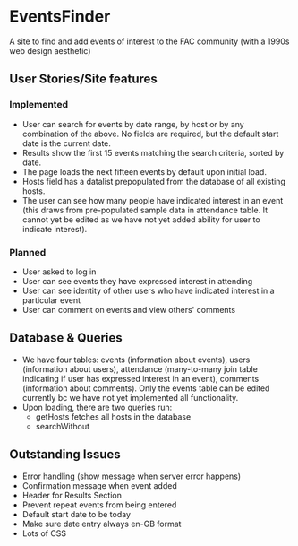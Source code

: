# EventsFinder

A site to find and add events of interest to the FAC community (with a 1990s web design aesthetic)

## User Stories/Site features

### Implemented

- User can search for events by date range, by host or by any combination of the above. No fields are required, but the default start date is the current date.
- Results show the first 15 events matching the search criteria, sorted by date.
- The page loads the next fifteen events by default upon initial load.
- Hosts field has a datalist prepopulated from the database of all existing hosts.
- The user can see how many people have indicated interest in an event (this draws from pre-populated sample data in attendance table. It cannot yet be edited as we have not yet added ability for user to indicate interest).

### Planned

- User asked to log in
- User can see events they have expressed interest in attending
- User can see identity of other users who have indicated interest in a particular event
- User can comment on events and view others' comments

## Database & Queries

- We have four tables: events (information about events), users (information about users), attendance (many-to-many join table indicating if user has expressed interest in an event), comments (information about comments). Only the events table can be edited currently bc we have not yet implemented all functionality.
- Upon loading, there are two queries run: 
    - getHosts fetches all hosts in the database
    - searchWithout 

## Outstanding Issues

- Error handling (show message when server error happens)
- Confirmation message when event added
- Header for Results Section
- Prevent repeat events from being entered
- Default start date to be today
- Make sure date entry always en-GB format
- Lots of CSS

